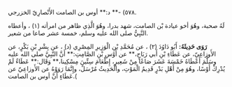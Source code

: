 ٥٧٨) -** د:** أوس بن الصامت الأَنْصارِيّ الخزرجي.

لَهُ صحبة، وهُوَ أخو عيادة بْن الصامت، شهد بدرا، وهُوَ الَّذِي ظاهر من امرأته (١) ، وأعطاه النَّبِيُّ صلى الله عليه وسلم، خمسة عشر صاعا من شعير.

**رَوَى حَدِيثَهُ:** أَبُو دَاوُدَ (٢) ، عن مُحَمَّدِ بْنِ الْوَزِيرِ المِصْرِي (د) ، عن بِشْرِ بْنِ بَكْرٍ، عن الأَوزاعِيّ، عن عَطَاءِ بْنِ أَبي رَبَاحٍ،** عن أَوْسِ بْنِ الصَّامِتِ:** أَنَّ النَّبِيَّ صلى الله عليه وسَلَّمَ أَعْطَاهُ خَمْسَةَ عَشَرَ صَاعًا مِنْ شَعِيرٍ، إِطْعَامَ سِتِّينَ مِسْكِينا،** وَقَال:** عَطَاءٌ لَمْ يُدْرِكْ أَوْسًا، وهُوَ مِنْ أَهْلِ بَدْرٍ قَدِيمُ الْمَوْتِ، والْحَدِيثُ مُرْسَلٌ، وإِنَّمَا رَوَوْهُ عن الأَوزاعِيّ عن عَطَاءٍ أَنَّ أوس بن الصامت.(
